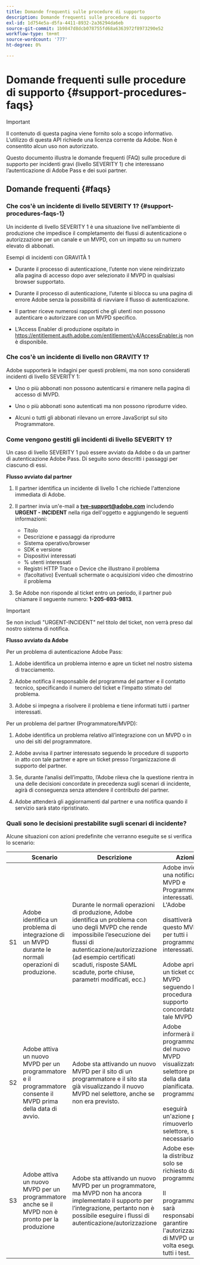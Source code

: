 ```yaml
---
title: Domande frequenti sulle procedure di supporto
description: Domande frequenti sulle procedure di supporto
exl-id: 1d754e5a-d5fa-4411-8932-2a36294da6eb
source-git-commit: 1b9847d8dcb078755fd68a6363972f8973290e52
workflow-type: tm+mt
source-wordcount: '777'
ht-degree: 0%

---
```


# Domande frequenti sulle procedure di supporto {#support-procedures-faqs}

>[!IMPORTANT]
>
> Il contenuto di questa pagina viene fornito solo a scopo informativo. L’utilizzo di questa API richiede una licenza corrente da Adobe. Non è consentito alcun uso non autorizzato.

Questo documento illustra le domande frequenti (FAQ) sulle procedure di supporto per incidenti gravi (livello SEVERITY 1) che interessano l’autenticazione di Adobe Pass e dei suoi partner.

## Domande frequenti {#faqs}

### Che cos&#39;è un incidente di livello SEVERITY 1? {#support-procedures-faqs-1}

Un incidente di livello SEVERITY 1 è una situazione live nell’ambiente di produzione che impedisce il completamento dei flussi di autenticazione o autorizzazione per un canale e un MVPD, con un impatto su un numero elevato di abbonati.

Esempi di incidenti con GRAVITÀ 1

* Durante il processo di autenticazione, l’utente non viene reindirizzato alla pagina di accesso dopo aver selezionato il MVPD in qualsiasi browser supportato.

* Durante il processo di autenticazione, l’utente si blocca su una pagina di errore Adobe senza la possibilità di riavviare il flusso di autenticazione.

* Il partner riceve numerosi rapporti che gli utenti non possono autenticare o autorizzare con un MVPD specifico.

* L’Access Enabler di produzione ospitato in https://entitlement.auth.adobe.com/entitlement/v4/AccessEnabler.js non è disponibile.

### Che cos&#39;è un incidente di livello non GRAVITY 1?

Adobe supporterà le indagini per questi problemi, ma non sono considerati incidenti di livello SEVERITY 1:

* Uno o più abbonati non possono autenticarsi e rimanere nella pagina di accesso di MVPD.

* Uno o più abbonati sono autenticati ma non possono riprodurre video.

* Alcuni o tutti gli abbonati rilevano un errore JavaScript sul sito Programmatore.

### Come vengono gestiti gli incidenti di livello SEVERITY 1?

Un caso di livello SEVERITY 1 può essere avviato da Adobe o da un partner di autenticazione Adobe Pass. Di seguito sono descritti i passaggi per ciascuno di essi.

**Flusso avviato dal partner**

1. Il partner identifica un incidente di livello 1 che richiede l&#39;attenzione immediata di Adobe.

1. Il partner invia un&#39;e-mail a **tve-support@adobe.com** includendo **URGENT - INCIDENT** nella riga dell&#39;oggetto e aggiungendo le seguenti informazioni:
   * Titolo
   * Descrizione e passaggi da riprodurre
   * Sistema operativo/browser
   * SDK e versione
   * Dispositivi interessati
   * % utenti interessati
   * Registri HTTP Trace o Device che illustrano il problema
   * (facoltativo) Eventuali schermate o acquisizioni video che dimostrino il problema

1. Se Adobe non risponde al ticket entro un periodo, il partner può chiamare il seguente numero: **1-205-693-9813**.

>[!IMPORTANT]
>
> Se non includi &quot;URGENT-INCIDENT&quot; nel titolo del ticket, non verrà preso dal nostro sistema di notifica.

**Flusso avviato da Adobe**

Per un problema di autenticazione Adobe Pass:

1. Adobe identifica un problema interno e apre un ticket nel nostro sistema di tracciamento.

1. Adobe notifica il responsabile del programma del partner e il contatto tecnico, specificando il numero del ticket e l’impatto stimato del problema.

1. Adobe si impegna a risolvere il problema e tiene informati tutti i partner interessati.

Per un problema del partner (Programmatore/MVPD):

1. Adobe identifica un problema relativo all’integrazione con un MVPD o in uno dei siti del programmatore.

1. Adobe avvisa il partner interessato seguendo le procedure di supporto in atto con tale partner e apre un ticket presso l’organizzazione di supporto del partner.

1. Se, durante l’analisi dell’impatto, l’Adobe rileva che la questione rientra in una delle decisioni concordate in precedenza sugli scenari di incidente, agirà di conseguenza senza attendere il contributo del partner.

1. Adobe attenderà gli aggiornamenti dal partner e una notifica quando il servizio sarà stato ripristinato.

### Quali sono le decisioni prestabilite sugli scenari di incidente?

Alcune situazioni con azioni predefinite che verranno eseguite se si verifica lo scenario:

|    | Scenario | Descrizione | Azioni |
|----|--------------------------------------------------------------------------------------------------------|----------------------------------------------------------------------------------------------------------------------------------------------------------------------------------------------------------------------------------------------------------------------|-----------------------------------------------------------------------------------------------------------------------------------------------------------------------------------------------------------------------------------------|
| S1 | Adobe identifica un problema di integrazione di un MVPD durante le normali operazioni di produzione. | Durante le normali operazioni di produzione, Adobe identifica un problema con uno degli MVPD che rende impossibile l’esecuzione dei flussi di autenticazione/autorizzazione (ad esempio certificati scaduti, risposte SAML scadute, porte chiuse, parametri modificati, ecc.) | Adobe invierà una notifica a MVPD e Programmer interessati.  L&#39;Adobe </br></br> disattiverà questo MVPD per tutti i programmatori interessati. </br></br> Adobe aprirà un ticket con MVPD seguendo la procedura di supporto concordata con tale MVPD |
| S2 | Adobe attiva un nuovo MVPD per un programmatore e il programmatore consente il MVPD prima della data di avvio. | Adobe sta attivando un nuovo MVPD per il sito di un programmatore e il sito sta già visualizzando il nuovo MVPD nel selettore, anche se non era previsto. | Adobe informerà il programmatore del nuovo MVPD visualizzato nel selettore prima della data pianificata. Il programmatore </br></br> eseguirà un&#39;azione per rimuoverlo dal selettore, se necessario. |
| S3 | Adobe attiva un nuovo MVPD per un programmatore anche se il MVPD non è pronto per la produzione | Adobe sta attivando un nuovo MVPD per un programmatore, ma MVPD non ha ancora implementato il supporto per l’integrazione, pertanto non è possibile eseguire i flussi di autenticazione/autorizzazione | Adobe eseguirà la distribuzione solo se richiesto dal programmatore </br></br> Il programmatore sarà responsabile di garantire l&#39;autorizzazione di MVPD una volta eseguiti tutti i test. |
